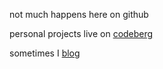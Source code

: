not much happens here on github

personal projects live on [codeberg](https://codeberg.org/meh)

sometimes I [blog](https://mel.sh)

